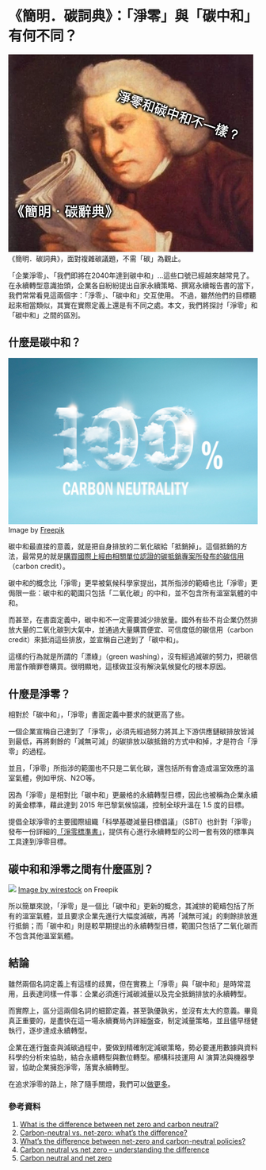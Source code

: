 # 《簡明．碳詞典》：「淨零」與「碳中和」有何不同？
![](../005-Files/1%201%201.webp)
《簡明．碳詞典》，面對複雜碳議題，不需「碳」為觀止。

「企業淨零」、「我們即將在2040年達到碳中和」...這些口號已經越來越常見了。在永續轉型意識抬頭，企業各自紛紛提出自家永續策略、撰寫永續報告書的當下，我們常常看見這兩個字：「淨零」、「碳中和」交互使用。
不過，雖然他們的目標聽起來相當類似，其實在實際定義上還是有不同之處。本文，我們將探討「淨零」和「碳中和」之間的區別。

## 什麼是碳中和？
![](../005-Files/Pasted%20image%2020230305152032.png)
Image by <a href="https://www.freepik.com/free-photo/100-percent-carbon-neutral-text-with-clouds-texture_28260251.htm#query=neutral&position=10&from_view=search&track=sph">Freepik</a>

碳中和最直接的意義，就是把自身排放的二氧化碳給「抵銷掉」。這個抵銷的方法，最常見的就是[購買國際上經由相關單位認證的碳抵銷專案所發布的碳信用](https://combogic.com/blog/carbon-credit-life-cycle.html)（carbon credit）。

碳中和的概念比「淨零」更早被氣候科學家提出，其所指涉的範疇也比「淨零」更侷限一些：碳中和的範圍只包括「二氧化碳」的中和，並不包含所有溫室氣體的中和。

而甚至，在書面定義中，碳中和不一定需要減少排放量。國外有些不肖企業仍然排放大量的二氧化碳到大氣中，並通過大量購買便宜、可信度低的碳信用（carbon credit）來抵消這些排放，並宣稱自己達到了「碳中和」。

這樣的行為就是所謂的「漂綠」（green washing），沒有經過減碳的努力，把碳信用當作贖罪卷購買。很明顯地，這樣做並沒有解決氣候變化的根本原因。


## 什麼是淨零？

相對於「碳中和」，「淨零」書面定義中要求的就更高了些。

一個企業宣稱自己達到了「淨零」，必須先經過努力將其上下游供應鏈碳排放皆減到最低，再將剩餘的「減無可減」的碳排放以碳抵銷的方式中和掉，才是符合「淨零」的過程。

並且，「淨零」所指涉的範圍也不只是二氧化碳，還包括所有會造成溫室效應的溫室氣體，例如甲烷、N2O等。

因為「淨零」是相對比「碳中和」更嚴格的永續轉型目標，因此也被稱為企業永續的黃金標準，藉此達到 2015 年巴黎氣候協議，控制全球升溫在 1.5 度的目標。

提倡全球淨零的主要國際組織「科學基礎減量目標倡議」（SBTi）也針對「淨零」發布一份詳細的[「淨零標準書」](https://sciencebasedtargets.org/resources/files/Net-Zero-Standard.pdf)，提供有心進行永續轉型的公司一套有效的標準與工具達到淨零目標。 

## 碳中和和淨零之間有什麼區別？
![](../005-Files/top-view-fresh-vegetables-market.jpg)
<a href="https://www.freepik.com/free-photo/top-view-fresh-vegetables-market_11487382.htm?query=carbon%20neutral#from_view=detail_alsolike">Image by wirestock</a> on Freepik

所以簡單來說，「淨零」是一個比「碳中和」更新的概念，其減排的範疇包括了所有的溫室氣體，並且要求企業先進行大幅度減碳，再將「減無可減」的剩餘排放進行抵銷；而「碳中和」則是較早期提出的永續轉型目標，範圍只包括了二氧化碳而不包含其他溫室氣體。

## 結論

雖然兩個名詞定義上有這樣的歧異，但在實務上「淨零」與「碳中和」是時常混用，且表達同樣一件事：企業必須進行減碳減量以及完全抵銷排放的永續轉型。

而實際上，區分這兩個名詞的細節定義，甚至孰優孰劣，並沒有太大的意義。畢竟真正重要的，是盡快在這一場永續賽局內詳細盤查，制定減量策略，並且儘早穩健執行，逐步達成永續轉型。

企業在進行盤查與減碳過程中，要做到精確制定減碳策略，勢必要運用數據與資料科學的分析來協助，結合永續轉型與數位轉型。櫛構科技運用 AI 演算法與機器學習，協助企業擁抱淨零，落實永續轉型。

在追求淨零的路上，除了隨手關燈，我們可以[做更多](https://combogic.com/#contact)。

### 參考資料

1.  [What is the difference between net zero and carbon neutral?](https://www.linkedin.com/pulse/what-difference-between-net-zero-carbon-neutral-key-esg)
2.  [Carbon-neutral vs. net-zero: what’s the difference?](https://ecologi.com/articles/blog/carbon-neutral-vs-net-zero-whats-the-difference)
3.  [What’s the difference between net-zero and carbon-neutral policies?](https://www.renewableenergyworld.com/policy-regulation/difference-between-net-zero-and-carbon-neutral-policies/)
4.  [Carbon neutral vs net zero – understanding the difference](https://www.nationalgrid.com/stories/energy-explained/carbon-neutral-vs-net-zero-understanding-difference)
5.  [Carbon neutral and net zero](https://www.weforum.org/agenda/2022/08/carbon-neutral-net-zero-sustainability-climate-change/)